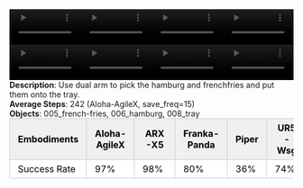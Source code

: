 <!DOCTYPE html>
<html lang="en">
<body>
    <div style="display: flex;">
        <video src="./task_video_clean/place_burger_fries/aloha-agilex_head.mp4" controls loop muted autoplay style="width: 25%;"></video>
        <video src="./task_video_clean/place_burger_fries/franka-panda_head.mp4" controls loop muted autoplay style="width: 25%;"></video>
        <video src="./task_video_clean/place_burger_fries/ARX-X5_head.mp4" controls loop muted autoplay style="width: 25%;"></video>
        <video src="./task_video_clean/place_burger_fries/ur5-wsg_head.mp4" controls loop muted autoplay style="width: 25%;"></video>
    </div>
    <div style="display: flex;">
        <video src="./task_video_clean/place_burger_fries/aloha-agilex_world.mp4" controls loop muted autoplay style="width: 25%;"></video>
        <video src="./task_video_clean/place_burger_fries/franka-panda_world.mp4" controls loop muted autoplay style="width: 25%;"></video>
        <video src="./task_video_clean/place_burger_fries/ARX-X5_world.mp4" controls loop muted autoplay style="width: 25%;"></video>
        <video src="./task_video_clean/place_burger_fries/ur5-wsg_world.mp4" controls loop muted autoplay style="width: 25%;"></video>
    </div>
    <b>Description</b>: Use dual arm to pick the hamburg and frenchfries and put them onto the tray.<br>
    <b>Average Steps</b>: 242 (Aloha-AgileX, save_freq=15)<br>
    <b>Objects</b>: 005_french-fries, 006_hamburg, 008_tray<br>
    <table style="margin:0 auto;border-collapse:collapse;width:auto;min-width:180px;background-color:white;">
        <thead>
            <tr style="background:#f0f0f0;">
                <th style="border:1px solid #ccc;padding:6px 14px;color:black;">Embodiments</th>
                <th style="border:1px solid #ccc;padding:6px 14px;color:black;">Aloha-AgileX</th>
                <th style="border:1px solid #ccc;padding:6px 14px;color:black;">ARX-X5</th>
                <th style="border:1px solid #ccc;padding:6px 14px;color:black;">Franka-Panda</th>
                <th style="border:1px solid #ccc;padding:6px 14px;color:black;">Piper</th>
                <th style="border:1px solid #ccc;padding:6px 14px;color:black;">UR5-Wsg</th>
            </tr>
        </thead>
        <tbody>
            <tr style="background:white;">
                <td style="border:1px solid #ccc;padding:6px 14px;color:black;">Success Rate</td>
                <td style="border:1px solid #ccc;padding:6px 14px;color:black;">97%</td>
                <td style="border:1px solid #ccc;padding:6px 14px;color:black;">98%</td>
                <td style="border:1px solid #ccc;padding:6px 14px;color:black;">80%</td>
                <td style="border:1px solid #ccc;padding:6px 14px;color:black;">36%</td>
                <td style="border:1px solid #ccc;padding:6px 14px;color:black;">74%</td>
            </tr>
        </tbody>
    </table>
</body>
</html>

